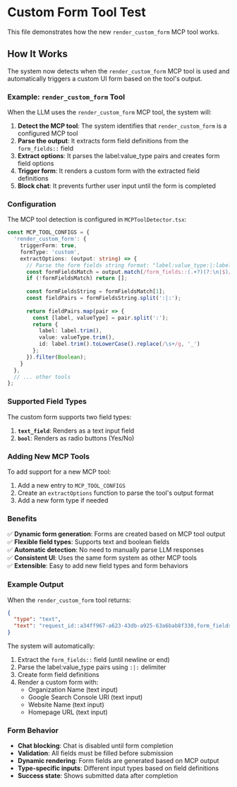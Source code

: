 # Custom Form Tool Test

This file demonstrates how the new `render_custom_form` MCP tool works.

## How It Works

The system now detects when the `render_custom_form` MCP tool is used and automatically triggers a custom UI form based on the tool's output.

### Example: `render_custom_form` Tool

When the LLM uses the `render_custom_form` MCP tool, the system will:

1. **Detect the MCP tool**: The system identifies that `render_custom_form` is a configured MCP tool
2. **Parse the output**: It extracts form field definitions from the `form_fields::` field
3. **Extract options**: It parses the label:value_type pairs and creates form field options
4. **Trigger form**: It renders a custom form with the extracted field definitions
5. **Block chat**: It prevents further user input until the form is completed

### Configuration

The MCP tool detection is configured in `MCPToolDetector.tsx`:

```typescript
const MCP_TOOL_CONFIGS = {
  'render_custom_form': {
    triggerForm: true,
    formType: 'custom',
    extractOptions: (output: string) => {
      // Parse the form fields string format: "label:value_type:|:label:value_type:|:..."
      const formFieldsMatch = output.match(/form_fields::(.+?)(?:\n|$)/);
      if (!formFieldsMatch) return [];
      
      const formFieldsString = formFieldsMatch[1];
      const fieldPairs = formFieldsString.split(':|:');
      
      return fieldPairs.map(pair => {
        const [label, valueType] = pair.split(':');
        return {
          label: label.trim(),
          value: valueType.trim(),
          id: label.trim().toLowerCase().replace(/\s+/g, '_')
        };
      }).filter(Boolean);
    }
  },
  // ... other tools
};
```

### Supported Field Types

The custom form supports two field types:

1. **`text_field`**: Renders as a text input field
2. **`bool`**: Renders as radio buttons (Yes/No)

### Adding New MCP Tools

To add support for a new MCP tool:

1. Add a new entry to `MCP_TOOL_CONFIGS`
2. Create an `extractOptions` function to parse the tool's output format
3. Add a new form type if needed

### Benefits

✅ **Dynamic form generation**: Forms are created based on MCP tool output  
✅ **Flexible field types**: Supports text and boolean fields  
✅ **Automatic detection**: No need to manually parse LLM responses  
✅ **Consistent UI**: Uses the same form system as other MCP tools  
✅ **Extensible**: Easy to add new field types and form behaviors  

### Example Output

When the `render_custom_form` tool returns:
```json
{
  "type": "text",
  "text": "request_id::a34ff967-a623-43db-a925-63a6bab8f330,form_fields::Organization Name:text_field:|:Google Search Console URI:text_field:|:Website Name:text_field:|:Homepage URL:text_field\n\nNOTE: The UI will be automatically rendered in the client for the function 'add_website_mcp_lg-mcp'. You only need to ask the user to fill out the form fields."
}
```

The system will automatically:
1. Extract the `form_fields::` field (until newline or end)
2. Parse the label:value_type pairs using `:|:` delimiter
3. Create form field definitions
4. Render a custom form with:
   - Organization Name (text input)
   - Google Search Console URI (text input)
   - Website Name (text input)
   - Homepage URL (text input)

### Form Behavior

- **Chat blocking**: Chat is disabled until form completion
- **Validation**: All fields must be filled before submission
- **Dynamic rendering**: Form fields are generated based on MCP output
- **Type-specific inputs**: Different input types based on field definitions
- **Success state**: Shows submitted data after completion 